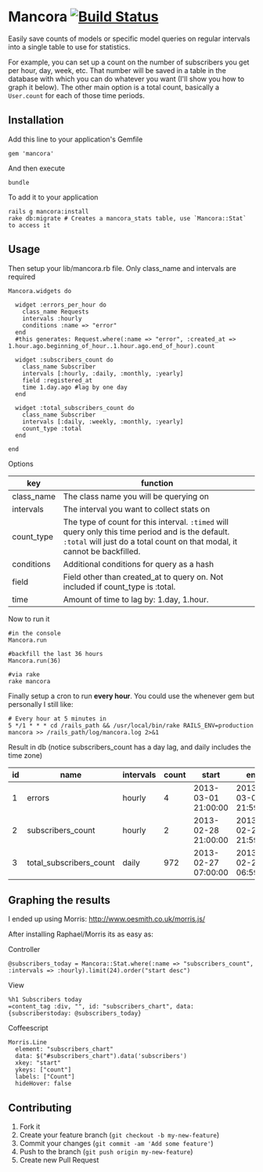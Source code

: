 # Mancora [![Build Status](https://secure.travis-ci.org/cbron/mancora.png)](http://travis-ci.org/cbron/mancora)

Easily save counts of models or specific model queries on regular intervals into a single table to use for statistics.

For example, you can set up a count on the number of subscribers you get per hour, day, week, etc. That number will be saved in a table in the database with which you can do whatever you want (I'll show you how to graph it below). The other main option is a total count, basically a `User.count` for each of those time periods.


## Installation

Add this line to your application's Gemfile

    gem 'mancora'

And then execute

    bundle

To add it to your application

    rails g mancora:install
    rake db:migrate # Creates a mancora_stats table, use `Mancora::Stat` to access it

## Usage

Then setup your lib/mancora.rb file. Only class_name and intervals are required

    Mancora.widgets do

      widget :errors_per_hour do
        class_name Requests
        intervals :hourly
        conditions :name => "error"
      end
      #this generates: Request.where(:name => "error", :created_at => 1.hour.ago.beginning_of_hour..1.hour.ago.end_of_hour).count

      widget :subscribers_count do
        class_name Subscriber
        intervals [:hourly, :daily, :monthly, :yearly]
        field :registered_at
        time 1.day.ago #lag by one day
      end

      widget :total_subscribers_count do
        class_name Subscriber
        intervals [:daily, :weekly, :monthly, :yearly]
        count_type :total
      end

    end

Options

key | function
--- | ---
class_name | The class name you will be querying on
intervals | The interval you want to collect stats on
count_type | The type of count for this interval. `:timed` will query only this time period and is the default. `:total` will just do a total count on that modal, it cannot be backfilled. 
conditions | Additional conditions for query as a hash
field | Field other than created_at to query on. Not included if count_type is :total.
time | Amount of time to lag by: 1.day, 1.hour.


Now to run it

    #in the console
    Mancora.run

    #backfill the last 36 hours
    Mancora.run(36)

    #via rake
    rake mancora

Finally setup a cron to run **every hour**. You could use the whenever gem but personally I still like: 

    # Every hour at 5 minutes in
    5 */1 * * * cd /rails_path && /usr/local/bin/rake RAILS_ENV=production mancora >> /rails_path/log/mancora.log 2>&1

    

Result in db (notice subscribers_count has a day lag, and daily includes the time zone)

id | name | intervals | count | start | end
--- | --- | --- | --- | --- | ---
1 | errors | hourly | 4 | 2013-03-01 21:00:00 | 2013-03-01 21:59:59
2 | subscribers_count | hourly | 2 | 2013-02-28 21:00:00 | 2013-02-28 21:59:59
3 | total_subscribers_count | daily | 972 | 2013-02-27 07:00:00 | 2013-02-28 06:59:59


## Graphing the results

I ended up using Morris: http://www.oesmith.co.uk/morris.js/

After installing Raphael/Morris its as easy as: 

Controller

    @subscribers_today = Mancora::Stat.where(:name => "subscribers_count", :intervals => :hourly).limit(24).order("start desc")

View

    %h1 Subscribers today
    =content_tag :div, "", id: "subscribers_chart", data: {subscriberstoday: @subscribers_today} 

Coffeescript

    Morris.Line
      element: "subscribers_chart"
      data: $("#subscribers_chart").data('subscribers')
      xkey: "start"
      ykeys: ["count"]
      labels: ["Count"]
      hideHover: false


## Contributing

1. Fork it
2. Create your feature branch (`git checkout -b my-new-feature`)
3. Commit your changes (`git commit -am 'Add some feature'`)
4. Push to the branch (`git push origin my-new-feature`)
5. Create new Pull Request

